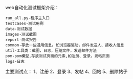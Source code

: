web自动化测试框架介绍：

    run_all.py-程序主入口
    testcases-测试用例
    data-测试数据
    images-测试截图
    report-测试报告
    common-存放一些通用信息。如浏览器驱动，邮件发送人、接收人信息
    util-工具类：截图，日志，压缩文件，发送邮件方法
    pom-pom模型,存放测试页面的元素,如注册、登录，发帖页面
    logs-日志



主要测试点：
    1、注册
    2、登录
    3、发帖
    4、回帖
    5、删除帖子


